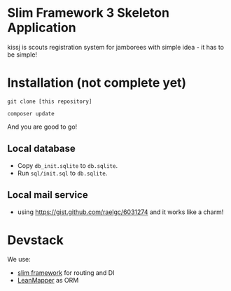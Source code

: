 # Slim Framework 3 Skeleton Application

kissj is scouts registration system for jamborees with simple idea - it has to be simple!

# Installation (not complete yet)

`git clone [this repository]`

`composer update`

And you are good to go!

## Local database

- Copy `db_init.sqlite` to `db.sqlite`. 
- Run `sql/init.sql` to `db.sqlite`.


## Local mail service

 - using https://gist.github.com/raelgc/6031274 and it works like a charm!
 
# Devstack
We use:
- [slim framework](https://www.slimframework.com/) for routing and DI
- [LeanMapper](http://leanmapper.com) as ORM